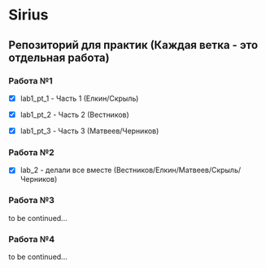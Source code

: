 ﻿# Sirius

## Репозиторий для практик (Каждая ветка - это отдельная работа)

### Работа №1

- [x] lab1_pt_1 - Часть 1 (Елкин/Скрыль)

- [x] lab1_pt_2 - Часть 2 (Вестников)

- [x] lab1_pt_3 - Часть 3 (Матвеев/Черников)

### Работа №2

- [x] lab_2 - делали все вместе (Вестников/Елкин/Матвеев/Скрыль/Черников)

### Работа №3

to be continued...

### Работа №4

to be continued...
